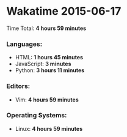 # Wakatime 2015-06-17

Time Total: **4 hours 59 minutes**

### Languages:
- HTML: **1 hours 45 minutes** 
- JavaScript: **3 minutes** 
- Python: **3 hours 11 minutes** 

### Editors:
- Vim: **4 hours 59 minutes** 

### Operating Systems:
- Linux: **4 hours 59 minutes** 

